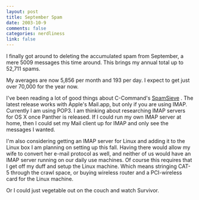 ```yaml
--- 
layout: post
title: September Spam
date: 2003-10-9
comments: false
categories: nerdliness
link: false
---
```

I finally got around to deleting the accumulated spam from September, a mere 5009 messages this time around. This brings my annual total up to 52,711 spams.

My averages are now 5,856 per month and 193 per day. I expect to get just over 70,000 for the year now.

I've been reading a lot of good things about C-Command's <a href="http://www.c-command.com/spamsieve/index.shtml" target="_blank">SpamSieve</a> . The latest release works with Apple's Mail.app, but only if you are using IMAP. Currently I am using POP3. I am thinking about researching IMAP servers for OS X once Panther is released. If I could run my own IMAP server at home, then I could set my Mail client up for IMAP and only see the messages I wanted.

I'm also considering getting an IMAP server for Linux and adding it to the Linux box I am planning on setting up this fall. Having there would allow my wife to convert her e-mail protocol as well, and neither of us would have an IMAP server running on our daily use machines. Of course this requires that I get off my duff and setup the Linux machine. Which means stringing CAT-5 through the crawl space, or buying wireless router and a PCI-wireless card for the Linux machine.

Or I could just vegetable out on the couch and watch Survivor.
